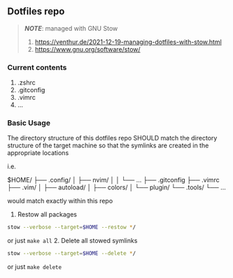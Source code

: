 ## Dotfiles repo
> **_NOTE_**: managed with GNU Stow
> 1. https://venthur.de/2021-12-19-managing-dotfiles-with-stow.html
> 2. https://www.gnu.org/software/stow/

### Current contents
1. .zshrc
2. .gitconfig
3. .vimrc
4. ...

### Basic Usage
The directory structure of this dotfiles repo SHOULD match the directory structure of the target machine
so that the symlinks are created in the appropriate locations 

i.e.

$HOME/
├── .config/
│   ├── nvim/
│   │   └── ...
├── .gitconfig
├── .vimrc
├── .vim/
│   ├── autoload/
│   ├── colors/
│   └── plugin/
└── .tools/
    └── ...

would match exactly within this repo

1. Restow all packages
```bash
stow --verbose --target=$HOME --restow */
```
or just `make all`
2. Delete all stowed symlinks
```bash
stow --verbose --target=$HOME --delete */
```
or just `make delete`
